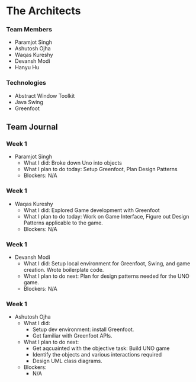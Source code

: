 # The Architects

### Team Members
- Paramjot Singh
- Ashutosh Ojha
- Waqas Kureshy
- Devansh Modi
- Hanyu Hu

### Technologies
- Abstract Window Toolkit
- Java Swing
- Greenfoot

## Team Journal

### Week 1
- Paramjot Singh
   - What I did: Broke down Uno into objects
   - What I plan to do today: Setup Greenfoot, Plan Design Patterns
   - Blockers: N/A
    
### Week 1
- Waqas Kureshy
   - What I did: Explored Game development with Greenfoot
   - What I plan to do today: Work on Game Interface, Figure out Design Patterns applicable to the game.
   - Blockers: N/A

### Week 1
- Devansh Modi
   - What I did: Setup local environment for Greenfoot, Swing, and game creation. Wrote boilerplate code.
   - What I plan to do next: Plan for design patterns needed for the UNO game.
   - Blockers: N/A

### Week 1
- Ashutosh Ojha
   - What I did: 
      - Setup dev environment: install Greenfoot.
      - Get familiar with Greenfoot APIs.
   - What I plan to do next: 
      - Get aqcuainted with the objective task: Build UNO game
      - Identify the objects and various interactions required
      - Design UML class diagrams.
   - Blockers: 
      - N/A
      